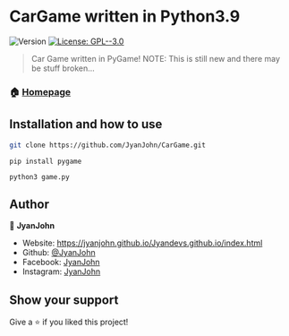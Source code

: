 # CarGame written in Python3.9
![Version](https://img.shields.io/badge/version-1.0-blue.svg?cacheSeconds=2592000)
[![License: GPL--3.0](https://img.shields.io/badge/License-GPL--3.0-yellow.svg)](#)

> Car Game written in PyGame! NOTE: This is still new and there may be stuff broken...

### 🏠 [Homepage](https://jyanjohn.github.io/Jyandevs.github.io/index.html)

## Installation and how to use

```sh
git clone https://github.com/JyanJohn/CarGame.git
```
```
pip install pygame
```
```
python3 game.py
```

## Author

👤 **JyanJohn**

* Website: https://jyanjohn.github.io/Jyandevs.github.io/index.html
* Github: [@JyanJohn](https://github.com/JyanJohn)
* Facebook: [JyanJohn](https://facebook.com/jyan.john.5)
* Instagram: [JyanJohn](https://instagram.com/jyanjohn)

## Show your support

Give a ⭐️ if you liked this project!

